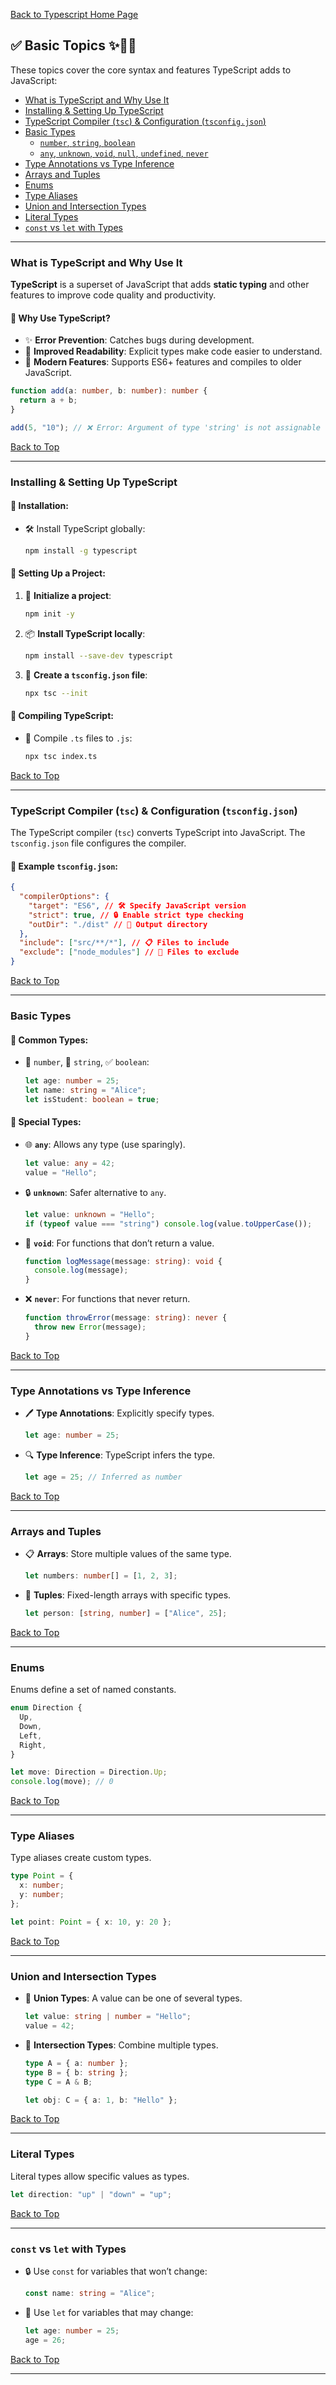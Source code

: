 [Back to Typescript Home Page](./README.md#)

## ✅ **Basic Topics** ✨📘🧩

These topics cover the core syntax and features TypeScript adds to JavaScript:

- [What is TypeScript and Why Use It](#what-is-typescript-and-why-use-it)
- [Installing & Setting Up TypeScript](#installing--setting-up-typescript)
- [TypeScript Compiler (`tsc`) & Configuration (`tsconfig.json`)](#typescript-compiler-tsc--configuration-tsconfigjson)
- [Basic Types](#basic-types)
    - [`number`, `string`, `boolean`](#number-string-boolean)
    - [`any`, `unknown`, `void`, `null`, `undefined`, `never`](#any-unknown-void-null-undefined-never)
- [Type Annotations vs Type Inference](#type-annotations-vs-type-inference)
- [Arrays and Tuples](#arrays-and-tuples)
- [Enums](#enums)
- [Type Aliases](#type-aliases)
- [Union and Intersection Types](#union-and-intersection-types)
- [Literal Types](#literal-types)
- [`const` vs `let` with Types](#const-vs-let-with-types)

---

### **What is TypeScript and Why Use It**

**TypeScript** is a superset of JavaScript that adds **static typing** and other features to improve code quality and productivity.

#### 🔹 Why Use TypeScript?
- ✨ **Error Prevention**: Catches bugs during development.
- 📖 **Improved Readability**: Explicit types make code easier to understand.
- 🚀 **Modern Features**: Supports ES6+ features and compiles to older JavaScript.

```ts
function add(a: number, b: number): number {
  return a + b;
}

add(5, "10"); // ❌ Error: Argument of type 'string' is not assignable to parameter of type 'number'.
```

[Back to Top](#)

---

### **Installing & Setting Up TypeScript**

#### 🔹 Installation:
- 🛠️ Install TypeScript globally:
  ```bash
  npm install -g typescript
  ```

#### 🔹 Setting Up a Project:
1. 📂 **Initialize a project**:
   ```bash
   npm init -y
   ```
2. 📦 **Install TypeScript locally**:
   ```bash
   npm install --save-dev typescript
   ```
3. 📝 **Create a `tsconfig.json` file**:
   ```bash
   npx tsc --init
   ```

#### 🔹 Compiling TypeScript:
- 🔄 Compile `.ts` files to `.js`:
  ```bash
  npx tsc index.ts
  ```

[Back to Top](#)

---

### **TypeScript Compiler (`tsc`) & Configuration (`tsconfig.json`)**

The TypeScript compiler (`tsc`) converts TypeScript into JavaScript. The `tsconfig.json` file configures the compiler.

#### 🔹 Example `tsconfig.json`:
```json
{
  "compilerOptions": {
    "target": "ES6", // 🛠️ Specify JavaScript version
    "strict": true, // 🔒 Enable strict type checking
    "outDir": "./dist" // 📂 Output directory
  },
  "include": ["src/**/*"], // 📋 Files to include
  "exclude": ["node_modules"] // 🚫 Files to exclude
}
```

[Back to Top](#)

---

### **Basic Types**

#### 🔹 Common Types:
- 🔢 `number`, 📝 `string`, ✅ `boolean`:
  ```ts
  let age: number = 25;
  let name: string = "Alice";
  let isStudent: boolean = true;
  ```

#### 🔹 Special Types:
- 🌐 **`any`**: Allows any type (use sparingly).
  ```ts
  let value: any = 42;
  value = "Hello";
  ```
- 🔒 **`unknown`**: Safer alternative to `any`.
  ```ts
  let value: unknown = "Hello";
  if (typeof value === "string") console.log(value.toUpperCase());
  ```
- 🚫 **`void`**: For functions that don’t return a value.
  ```ts
  function logMessage(message: string): void {
    console.log(message);
  }
  ```
- ❌ **`never`**: For functions that never return.
  ```ts
  function throwError(message: string): never {
    throw new Error(message);
  }
  ```

[Back to Top](#)

---

### **Type Annotations vs Type Inference**

- 🖊️ **Type Annotations**: Explicitly specify types.
  ```ts
  let age: number = 25;
  ```
- 🔍 **Type Inference**: TypeScript infers the type.
  ```ts
  let age = 25; // Inferred as number
  ```

[Back to Top](#)

---

### **Arrays and Tuples**

- 📋 **Arrays**: Store multiple values of the same type.
  ```ts
  let numbers: number[] = [1, 2, 3];
  ```
- 🔗 **Tuples**: Fixed-length arrays with specific types.
  ```ts
  let person: [string, number] = ["Alice", 25];
  ```

[Back to Top](#)

---

### **Enums**

Enums define a set of named constants.

```ts
enum Direction {
  Up,
  Down,
  Left,
  Right,
}

let move: Direction = Direction.Up;
console.log(move); // 0
```

[Back to Top](#)

---

### **Type Aliases**

Type aliases create custom types.

```ts
type Point = {
  x: number;
  y: number;
};

let point: Point = { x: 10, y: 20 };
```

[Back to Top](#)

---

### **Union and Intersection Types**

- 🔀 **Union Types**: A value can be one of several types.
  ```ts
  let value: string | number = "Hello";
  value = 42;
  ```
- 🔗 **Intersection Types**: Combine multiple types.
  ```ts
  type A = { a: number };
  type B = { b: string };
  type C = A & B;

  let obj: C = { a: 1, b: "Hello" };
  ```

[Back to Top](#)

---

### **Literal Types**

Literal types allow specific values as types.

```ts
let direction: "up" | "down" = "up";
```

[Back to Top](#)

---

### **`const` vs `let` with Types**

- 🔒 Use `const` for variables that won’t change:
  ```ts
  const name: string = "Alice";
  ```
- 🔄 Use `let` for variables that may change:
  ```ts
  let age: number = 25;
  age = 26;
  ```

[Back to Top](#)

---